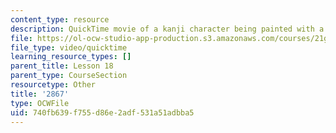 ```yaml
---
content_type: resource
description: QuickTime movie of a kanji character being painted with a brush.
file: https://ol-ocw-studio-app-production.s3.amazonaws.com/courses/21g-504-japanese-iv-spring-2009/740fb639f755d86e2adf531a51adbba5_2867.mov
file_type: video/quicktime
learning_resource_types: []
parent_title: Lesson 18
parent_type: CourseSection
resourcetype: Other
title: '2867'
type: OCWFile
uid: 740fb639-f755-d86e-2adf-531a51adbba5
---
```

